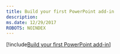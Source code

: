 ```yaml
---
title: Build your first PowerPoint add-in
description: 
ms.date: 12/29/2017
ROBOTS: NOINDEX
---
```


[!include[Build your first PowerPoint add-in](../includes/file-get-started-powerpoint.md)]